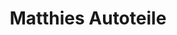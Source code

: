 ---
title: "Matthies Autoteile"
url: /hamburg/matthies-autoteile-hammerbrookstrasse/
shop: Autoteile
---